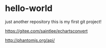 # hello-world
just another repository
this is my first git project!

https://gitee.com/saintlee/echartsconvert

http://phantomjs.org/api/
